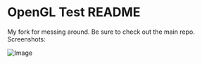 # OpenGL Test README #

My fork for messing around. Be sure to check out the main repo.
Screenshots:

![Image](http://puu.sh/gSzBG/ed3df41f61.png)
